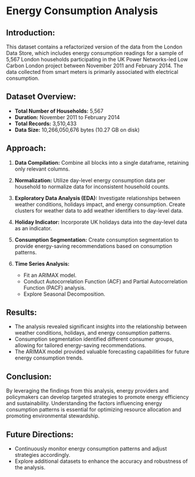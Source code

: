 # Energy Consumption Analysis

## Introduction:

This dataset contains a refactorized version of the data from the London Data Store, which includes energy consumption readings for a sample of 5,567 London households participating in the UK Power Networks-led Low Carbon London project between November 2011 and February 2014. The data collected from smart meters is primarily associated with electrical consumption.

## Dataset Overview:

- **Total Number of Households:** 5,567
- **Duration:** November 2011 to February 2014
- **Total Records:** 3,510,433
- **Data Size:** 10,266,050,676 bytes (10.27 GB on disk)

## Approach:

1. **Data Compilation:** Combine all blocks into a single dataframe, retaining only relevant columns.
   
2. **Normalization:** Utilize day-level energy consumption data per household to normalize data for inconsistent household counts.
   
3. **Exploratory Data Analysis (EDA):** Investigate relationships between weather conditions, holidays impact, and energy consumption. Create clusters for weather data to add weather identifiers to day-level data.
   
4. **Holiday Indicator:** Incorporate UK holidays data into the day-level data as an indicator.
   
5. **Consumption Segmentation:** Create consumption segmentation to provide energy-saving recommendations based on consumption patterns.
   
6. **Time Series Analysis:**
   - Fit an ARIMAX model.
   - Conduct Autocorrelation Function (ACF) and Partial Autocorrelation Function (PACF) analysis.
   - Explore Seasonal Decomposition.

## Results:

- The analysis revealed significant insights into the relationship between weather conditions, holidays, and energy consumption patterns.
- Consumption segmentation identified different consumer groups, allowing for tailored energy-saving recommendations.
- The ARIMAX model provided valuable forecasting capabilities for future energy consumption trends.

## Conclusion:

By leveraging the findings from this analysis, energy providers and policymakers can develop targeted strategies to promote energy efficiency and sustainability. Understanding the factors influencing energy consumption patterns is essential for optimizing resource allocation and promoting environmental stewardship.

## Future Directions:

- Continuously monitor energy consumption patterns and adjust strategies accordingly.
- Explore additional datasets to enhance the accuracy and robustness of the analysis.
